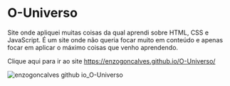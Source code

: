 # O-Universo

Site onde apliquei muitas coisas da qual aprendi sobre HTML, CSS e JavaScript. É um site onde não queria focar muito em conteúdo e apenas focar em aplicar o máximo coisas que venho aprendendo.

Clique aqui para ir ao site https://enzogoncalves.github.io/O-Universo/

![enzogoncalves github io_O-Universo](https://user-images.githubusercontent.com/75916483/139604482-999d34e8-0d99-470e-8f6c-ffd38c2b6b3c.png)

